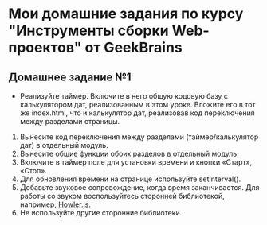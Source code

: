 # Мои домашние задания по курсу "Инструменты сборки Web-проектов" от GeekBrains

## Домашнее задание №1

-   Реализуйте таймер. Включите в него общую кодовую базу с калькулятором дат, реализованным в этом уроке. Вложите его в тот же index.html, что и калькулятор дат, реализовав код переключения между разделами страницы.

1. Вынесите код переключения между разделами (таймер/калькулятор дат) в отдельный модуль.
2. Вынесите общие функции обоих разделов в отдельный модуль.
3. Включите в таймер поле для установки времени и кнопки «Старт», «Стоп».
4. Для обновления времени на странице используйте setInterval().
5. Добавьте звуковое сопровождение, когда время заканчивается. Для работы со звуком воспользуйтесь сторонней библиотекой, например, [Howler.js](https://github.com/goldfire/howler.js).
6. Не используйте другие сторонние библиотеки.
